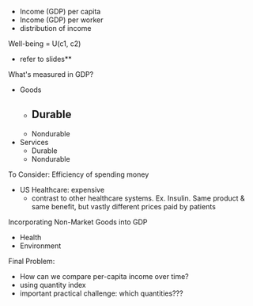 - Income (GDP) per capita
- Income (GDP) per worker
- distribution of income

Well-being = U(c1, c2)
- refer to slides**

What's measured in GDP?
- Goods
	- Durable
		- 
	- Nondurable
- Services
	- Durable
	- Nondurable

To Consider: Efficiency of spending money
- US Healthcare: expensive
	- contrast to other healthcare systems. Ex. Insulin. Same product & same benefit, but vastly different prices paid by patients

Incorporating Non-Market Goods into GDP
- Health
- Environment

Final Problem:
- How can we compare per-capita income over time?
- using quantity index
- important practical challenge: which quantities???